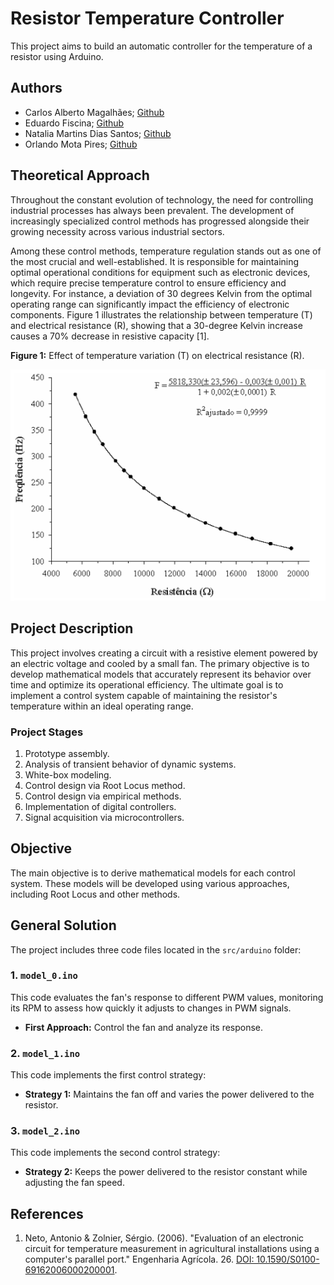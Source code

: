 # Resistor Temperature Controller

This project aims to build an automatic controller for the temperature of a resistor using Arduino.

## Authors

- Carlos Alberto Magalhães; [Github](https://github.com/ccasmmjr)
- Eduardo Fiscina; [Github](https://github.com/duducaa)
- Natalia Martins Dias Santos; [Github](https://github.com/Natalia)
- Orlando Mota Pires; [Github](https://github.com/orlandomotapires)

## Theoretical Approach

Throughout the constant evolution of technology, the need for controlling industrial processes has always been prevalent. The development of increasingly specialized control methods has progressed alongside their growing necessity across various industrial sectors.

Among these control methods, temperature regulation stands out as one of the most crucial and well-established. It is responsible for maintaining optimal operational conditions for equipment such as electronic devices, which require precise temperature control to ensure efficiency and longevity. For instance, a deviation of 30 degrees Kelvin from the optimal operating range can significantly impact the efficiency of electronic components. Figure 1 illustrates the relationship between temperature (T) and electrical resistance (R), showing that a 30-degree Kelvin increase causes a 70% decrease in resistive capacity [1].

**Figure 1:** Effect of temperature variation (T) on electrical resistance (R).

<p align="center">
  <img src="./assets/resistence_temperature_correlation.png" alt="Resistor Temperature Correlation">
</p>

## Project Description

This project involves creating a circuit with a resistive element powered by an electric voltage and cooled by a small fan. The primary objective is to develop mathematical models that accurately represent its behavior over time and optimize its operational efficiency. The ultimate goal is to implement a control system capable of maintaining the resistor's temperature within an ideal operating range.

### Project Stages

1. Prototype assembly.
2. Analysis of transient behavior of dynamic systems.
3. White-box modeling.
4. Control design via Root Locus method.
5. Control design via empirical methods.
6. Implementation of digital controllers.
7. Signal acquisition via microcontrollers.

## Objective

The main objective is to derive mathematical models for each control system. These models will be developed using various approaches, including Root Locus and other methods.

## General Solution

The project includes three code files located in the `src/arduino` folder:

### 1. `model_0.ino`

This code evaluates the fan's response to different PWM values, monitoring its RPM to assess how quickly it adjusts to changes in PWM signals.
- **First Approach:** Control the fan and analyze its response.

### 2. `model_1.ino`

This code implements the first control strategy:
- **Strategy 1:** Maintains the fan off and varies the power delivered to the resistor.

### 3. `model_2.ino`

This code implements the second control strategy:
- **Strategy 2:** Keeps the power delivered to the resistor constant while adjusting the fan speed.

## References

1. Neto, Antonio & Zolnier, Sérgio. (2006). "Evaluation of an electronic circuit for temperature measurement in agricultural installations using a computer's parallel port." Engenharia Agrícola. 26. [DOI: 10.1590/S0100-69162006000200001](https://doi.org/10.1590/S0100-69162006000200001).